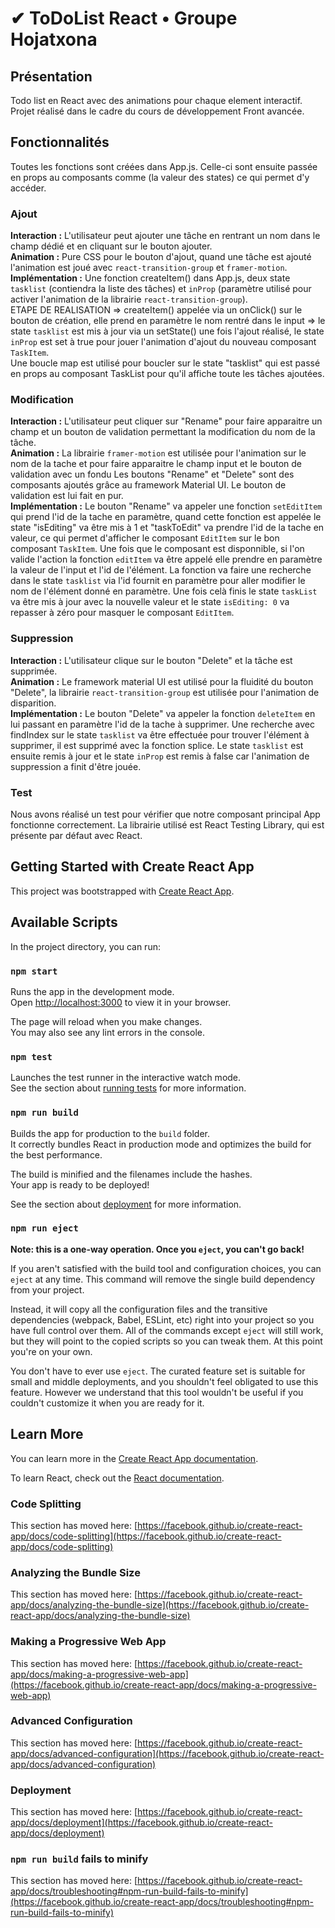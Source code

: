 # ✔ ToDoList React • Groupe Hojatxona

## Présentation

Todo list en React avec des animations pour chaque element interactif.
Projet réalisé dans le cadre du cours de développement Front avancée.

## Fonctionnalités

Toutes les fonctions sont créées dans App.js. Celle-ci sont ensuite passée en props au composants comme (la valeur des states) ce qui permet d'y accéder.

### Ajout

**Interaction :**
    L'utilisateur peut ajouter une tâche en rentrant un nom dans le champ dédié et en cliquant sur le bouton ajouter.\
**Animation :**
    Pure CSS pour le bouton d'ajout, quand une tâche est ajouté l'animation est joué avec ```react-transition-group``` et ```framer-motion```.\
**Implémentation :**
    Une fonction createItem() dans App.js, deux state ```tasklist``` (contiendra la liste des tâches) et ```inProp``` (paramètre utilisé pour activer l'animation 
    de la librairie ```react-transition-group```).\
    ETAPE DE REALISATION => createItem() appelée via un onClick() sur le bouton de création, elle prend en paramètre le nom rentré dans le input => le state ```tasklist```
    est mis à jour via un setState() une fois l'ajout réalisé, le state ```inProp``` est set à true pour jouer l'animation d'ajout du nouveau composant ```TaskItem```.\
    Une boucle map est utilisé pour boucler sur le state "tasklist" qui est passé en props au composant TaskList pour qu'il affiche toute les tâches ajoutées.

### Modification

**Interaction :**
    L'utilisateur peut cliquer sur "Rename" pour faire apparaitre un champ et un bouton de validation permettant la modification du nom de la tâche.\
**Animation :**
    La librairie ```framer-motion``` est utilisée pour l'animation sur le nom de la tache et pour faire apparaitre le champ input et le bouton de validation avec un fondu
    Les boutons "Rename" et "Delete" sont des composants ajoutés grâce au framework Material UI. Le bouton de validation est lui fait en pur.\
**Implémentation :**
    Le bouton "Rename" va appeler une fonction ```setEditItem``` qui prend l'id de la tache en paramètre, quand cette fonction est appelée le state "isEditing" va être mis à 1 et "taskToEdit" va prendre l'id de la tache en valeur, ce qui permet d'afficher le composant ```EditItem``` sur le bon composant ```TaskItem```. Une fois que le composant est disponnible, si l'on valide l'action la fonction ```editItem``` va être appelé elle prendre en paramètre la valeur de l'input et l'id de l'élément. La fonction va faire
    une recherche dans le state ```tasklist``` via l'id fournit en paramètre pour aller modifier le nom de l'élément donné en paramètre. Une fois celà finis le state ```taskList``` va être mis à jour avec la nouvelle valeur et le state ```isEditing: 0``` va repasser à zéro pour masquer le composant ```EditItem```.
      
### Suppression

**Interaction :**
    L'utilisateur clique sur le bouton "Delete" et la tâche est supprimée.\
**Animation :**
    Le framework material UI est utilisé pour la fluidité du bouton "Delete", la librairie ```react-transition-group``` est utilisée pour l'animation de disparition.\
**Implémentation :**
    Le bouton "Delete" va appeler la fonction ```deleteItem``` en lui passant en paramètre l'id de la tache à supprimer. Une recherche avec findIndex sur le state ```tasklist``` va être effectuée pour trouver l'élément à supprimer, il est supprimé avec la fonction splice. Le state ```tasklist``` est ensuite remis à jour et le state ```inProp``` est remis à false car l'animation de suppression a finit d'être jouée.

### Test
Nous avons réalisé un test pour vérifier que notre composant principal App fonctionne correctement.
La librairie utilisé est React Testing Library, qui est présente par défaut avec React.

## Getting Started with Create React App

This project was bootstrapped with [Create React App](https://github.com/facebook/create-react-app).

## Available Scripts

In the project directory, you can run:

### `npm start`

Runs the app in the development mode.\
Open [http://localhost:3000](http://localhost:3000) to view it in your browser.

The page will reload when you make changes.\
You may also see any lint errors in the console.

### `npm test`

Launches the test runner in the interactive watch mode.\
See the section about [running tests](https://facebook.github.io/create-react-app/docs/running-tests) for more information.

### `npm run build`

Builds the app for production to the `build` folder.\
It correctly bundles React in production mode and optimizes the build for the best performance.

The build is minified and the filenames include the hashes.\
Your app is ready to be deployed!

See the section about [deployment](https://facebook.github.io/create-react-app/docs/deployment) for more information.

### `npm run eject`

**Note: this is a one-way operation. Once you `eject`, you can't go back!**

If you aren't satisfied with the build tool and configuration choices, you can `eject` at any time. This command will remove the single build dependency from your project.

Instead, it will copy all the configuration files and the transitive dependencies (webpack, Babel, ESLint, etc) right into your project so you have full control over them. All of the commands except `eject` will still work, but they will point to the copied scripts so you can tweak them. At this point you're on your own.

You don't have to ever use `eject`. The curated feature set is suitable for small and middle deployments, and you shouldn't feel obligated to use this feature. However we understand that this tool wouldn't be useful if you couldn't customize it when you are ready for it.

## Learn More

You can learn more in the [Create React App documentation](https://facebook.github.io/create-react-app/docs/getting-started).

To learn React, check out the [React documentation](https://reactjs.org/).

### Code Splitting

This section has moved here: [https://facebook.github.io/create-react-app/docs/code-splitting](https://facebook.github.io/create-react-app/docs/code-splitting)

### Analyzing the Bundle Size

This section has moved here: [https://facebook.github.io/create-react-app/docs/analyzing-the-bundle-size](https://facebook.github.io/create-react-app/docs/analyzing-the-bundle-size)

### Making a Progressive Web App

This section has moved here: [https://facebook.github.io/create-react-app/docs/making-a-progressive-web-app](https://facebook.github.io/create-react-app/docs/making-a-progressive-web-app)

### Advanced Configuration

This section has moved here: [https://facebook.github.io/create-react-app/docs/advanced-configuration](https://facebook.github.io/create-react-app/docs/advanced-configuration)

### Deployment

This section has moved here: [https://facebook.github.io/create-react-app/docs/deployment](https://facebook.github.io/create-react-app/docs/deployment)

### `npm run build` fails to minify

This section has moved here: [https://facebook.github.io/create-react-app/docs/troubleshooting#npm-run-build-fails-to-minify](https://facebook.github.io/create-react-app/docs/troubleshooting#npm-run-build-fails-to-minify)
